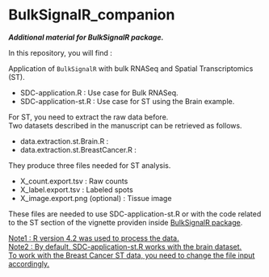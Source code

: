 # BulkSignalR_companion

***Additional material for BulkSignalR package.***

In this repository, you will find :  

Application of `BulkSignalR` with bulk RNASeq and Spatial Transcriptomics (ST).  

- SDC-application.R : Use case for Bulk RNASeq.  
- SDC-application-st.R :  Use case for ST using the Brain example.  

For ST, you need to extract the raw data before.  
Two datasets described in the manuscript can be retrieved as follows.    
- data.extraction.st.Brain.R  :
- data.extraction.st.BreastCancer.R : 

They produce three files needed for ST analysis.
- X_count.export.tsv : Raw counts
- X_label.export.tsv : Labeled spots
- X_image.export.png (optional) : Tissue image

These files are needed to use SDC-application-st.R or
with the code related to the ST section of the
vignette providen inside [BulkSignalR package](https://github.com/jcolinge/BulkSignalR).  

<u>Note1 :<u/> R version 4.2 was used to process the data.  
<u>Note2 :<u/> By default, SDC-application-st.R works with the brain dataset.  
To work with the Breast Cancer ST data, you need to change the file input accordingly.  